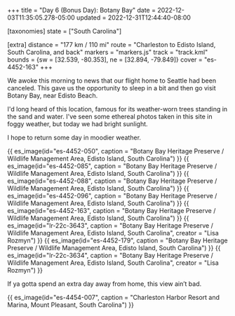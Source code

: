 +++
title = "Day 6 (Bonus Day): Botany Bay"
date = 2022-12-03T11:35:05.278-05:00
updated = 2022-12-31T12:44:40-08:00

[taxonomies]
state = ["South Carolina"]

[extra]
distance = "177 km / 110 mi"
route = "Charleston to Edisto Island, South Carolina, and back"
markers = "markers.js"
track = "track.kml"
bounds = {sw = [32.539, -80.353], ne = [32.894, -79.849]}
cover = "es-4452-163"
+++

We awoke this morning to news that our flight home to Seattle had been canceled. This gave us the opportunity to sleep in a bit and then go visit Botany Bay, near Edisto Beach.

<!-- more -->

I'd long heard of this location, famous for its weather-worn trees standing in the sand and water. I've seen some ethereal photos taken in this site in foggy weather, but today we had bright sunlight.

I hope to return some day in moodier weather.

{{ es_image(id="es-4452-050", caption = "Botany Bay Heritage Preserve / Wildlife Management Area, Edisto Island, South Carolina") }}
{{ es_image(id="es-4452-085", caption = "Botany Bay Heritage Preserve / Wildlife Management Area, Edisto Island, South Carolina") }}
{{ es_image(id="es-4452-088", caption = "Botany Bay Heritage Preserve / Wildlife Management Area, Edisto Island, South Carolina") }}
{{ es_image(id="es-4452-096", caption = "Botany Bay Heritage Preserve / Wildlife Management Area, Edisto Island, South Carolina") }}
{{ es_image(id="es-4452-163", caption = "Botany Bay Heritage Preserve / Wildlife Management Area, Edisto Island, South Carolina") }}
{{ es_image(id="lr-22c-3643", caption = "Botany Bay Heritage Preserve / Wildlife Management Area, Edisto Island, South Carolina", creator = "Lisa Rozmyn") }}
{{ es_image(id="es-4452-179", caption = "Botany Bay Heritage Preserve / Wildlife Management Area, Edisto Island, South Carolina") }}
{{ es_image(id="lr-22c-3634", caption = "Botany Bay Heritage Preserve / Wildlife Management Area, Edisto Island, South Carolina", creator = "Lisa Rozmyn") }}

If ya gotta spend an extra day away from home, this view ain’t bad.

{{ es_image(id="es-4454-007", caption = "Charleston Harbor Resort and Marina, Mount Pleasant, South Carolina") }}
